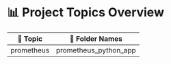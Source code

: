 # 📊 Project Topics Overview

|     🚀 Topic      |                    📂 Folder Names                    |
|:--------------:|:--------------------------------------------------:|
|     prometheus      |                    prometheus_python_app                    |

